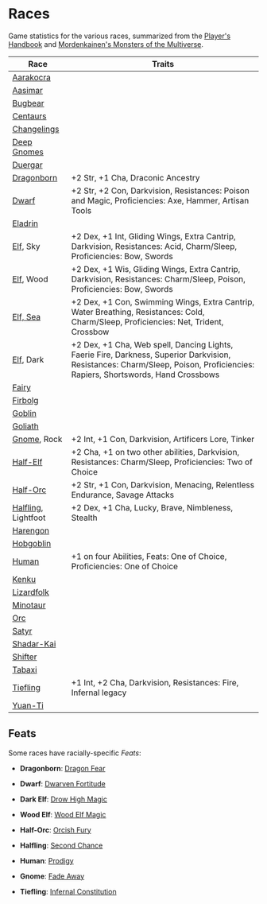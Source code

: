 # Races

Game statistics for the various races, summarized from the [Player's Handbook] and [Mordenkainen's Monsters of the Multiverse].

| Race                  | Traits                                                                                                         |
| --------------------- | -------------------------------------------------------------------------------------------------------------- |
| [Aarakocra]           |
| [Aasimar]             |
| [Bugbear]             |
| [Centaurs]            |
| [Changelings]         |
| [Deep Gnomes]         |
| [Duergar]             |
| [Dragonborn]          | +2 Str, +1 Cha, Draconic Ancestry                                  |
| [Dwarf]               | +2 Str, +2 Con, Darkvision, Resistances: Poison and Magic, Proficiencies: Axe, Hammer, Artisan Tools           |
| [Eladrin]             |
| [Elf], Sky            | +2 Dex, +1 Int, Gliding Wings, Extra Cantrip, Darkvision, Resistances: Acid, Charm/Sleep, Proficiencies: Bow, Swords |
| [Elf], Wood           | +2 Dex, +1 Wis, Gliding Wings, Extra Cantrip, Darkvision, Resistances: Charm/Sleep, Poison, Proficiencies: Bow, Swords |
| [Elf, Sea]            | +2 Dex, +1 Con, Swimming Wings, Extra Cantrip, Water Breathing, Resistances: Cold, Charm/Sleep, Proficiencies: Net, Trident, Crossbow |
| [Elf], Dark           | +2 Dex, +1 Cha, Web spell, Dancing Lights, Faerie Fire, Darkness, Superior Darkvision, Resistances: Charm/Sleep, Poison, Proficiencies: Rapiers, Shortswords, Hand Crossbows |
| [Fairy]               |
| [Firbolg]             |
| [Goblin]              |
| [Goliath]             |
| [Gnome], Rock         | +2 Int, +1 Con, Darkvision, Artificers Lore, Tinker |
| [Half-Elf]            | +2 Cha, +1 on two other abilities, Darkvision, Resistances: Charm/Sleep, Proficiencies: Two of Choice |
| [Half-Orc]            | +2 Str, +1 Con, Darkvision, Menacing, Relentless Endurance, Savage Attacks |
| [Halfling], Lightfoot | +2 Dex, +1 Cha, Lucky, Brave, Nimbleness, Stealth |
| [Harengon]            |
| [Hobgoblin]           |
| [Human]               | +1 on four Abilities, Feats: One of Choice, Proficiencies: One of Choice |
| [Kenku]               |
| [Lizardfolk]          |
| [Minotaur]            |
| [Orc]                 |
| [Satyr]               |
| [Shadar-Kai]          |
| [Shifter]             |
| [Tabaxi]              |
| [Tiefling]            | +1 Int, +2 Cha, Darkvision, Resistances: Fire, Infernal legacy |
| [Yuan-Ti]             |

## Feats

Some races have racially-specific *Feats*:

- **Dragonborn**: [Dragon Fear]

- **Dwarf**: [Dwarven Fortitude]

- **Dark Elf**: [Drow High Magic]

- **Wood Elf**: [Wood Elf Magic]

- **Half-Orc**: [Orcish Fury]

- **Halfling**: [Second Chance]

- **Human**: [Prodigy]

- **Gnome**: [Fade Away]

- **Tiefling**: [Infernal Constitution]

[Aarakocra]: https://www.dndbeyond.com/races/1026377-aarakocra
[Aasimar]: https://www.dndbeyond.com/races/1026378-aasimar
[Bugbear]: https://www.dndbeyond.com/races/1026380-bugbear
[Centaurs]: https://www.dndbeyond.com/races/1026381-centaur
[Changelings]: https://www.dndbeyond.com/races/1026382-changeling
[Deep Gnomes]: https://www.dndbeyond.com/races/1026383-deep-gnome
[Duergar]: https://www.dndbeyond.com/races/1026384-duergar
[Dragonborn]: ../background/dragonborn.md
[Dwarf]: ../background/dwarves.md
[Eladrin]: https://www.dndbeyond.com/races/1026386-eladrin
[Elf]: ../background/elves.md
[Fairy]: https://www.dndbeyond.com/races/814913-fairy
[Harengon]: https://www.dndbeyond.com/races/814914-harengon
[Half-Elf]: ../background/half-elves.md
[Half-Orc]: ../background/half-orcs.md
[Halfling]: ../background/halflings.md
[Human]: ../background/humans.md
[Gnome]: ../background/gnomes.md
[Tiefling]: ../background/tiefling.md
[Satyr]: https://www.dndbeyond.com/races/1026399-satyr
[Dragon Fear]: https://www.dndbeyond.com/feats/dragon-fear
[Dwarven Fortitude]: https://www.dndbeyond.com/feats/dwarven-fortitude
[Wood Elf Magic]: https://www.dndbeyond.com/feats/wood-elf-magic
[Orcish Fury]: https://www.dndbeyond.com/feats/orcish-fury
[Second Chance]: https://www.dndbeyond.com/feats/second-chance
[Prodigy]: https://www.dndbeyond.com/feats/second-chance
[Fade Away]: https://www.dndbeyond.com/feats/fade-away
[Infernal Constitution]: https://www.dndbeyond.com/sources/xgte/character-options-racial-feats#InfernalConstitution
[Drow High Magic]: https://www.dndbeyond.com/feats/drow-high-magic
[Firbolg]: https://www.dndbeyond.com/races/1026387-firbolg
[Goblin]: https://www.dndbeyond.com/races/1026391-goblin
[Goliath]: https://www.dndbeyond.com/races/1026392-goliath
[Hobgoblin]: https://www.dndbeyond.com/races/1026393-hobgoblin
[Lizardfolk]: https://www.dndbeyond.com/races/1026396-lizardfolk
[Minotaur]: https://www.dndbeyond.com/races/1026397-minotaur
[Orc]: https://www.dndbeyond.com/races/1026398-orc
[Elf, Sea]: https://www.dndbeyond.com/races/1026400-sea-elf
[Shifter]: https://www.dndbeyond.com/races/1026402-shifter
[Tabaxi]: https://www.dndbeyond.com/races/1026403-tabaxi
[Kenku]: https://www.dndbeyond.com/races/1026394-kenku
[Shadar-Kai]: https://www.dndbeyond.com/races/1026401-shadar-kai
[Yuan-Ti]: https://www.dndbeyond.com/races/1026407-yuan-ti
[Player's Handbook]: https://www.dndbeyond.com/sources/phb
[Mordenkainen's Monsters of the Multiverse]: https://www.dndbeyond.com/sources/motm/fantastical-races
